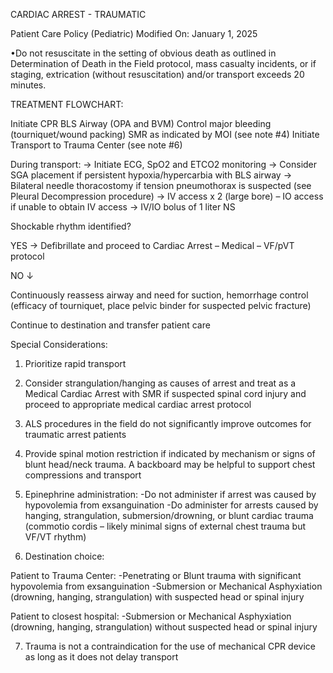 CARDIAC ARREST - TRAUMATIC

Patient Care Policy (Pediatric)
Modified On: January 1, 2025

•Do not resuscitate in the setting of obvious death as outlined in Determination of Death in the Field protocol, mass casualty incidents, or if staging, extrication (without resuscitation) and/or transport exceeds 20 minutes.

TREATMENT FLOWCHART:

Initiate CPR
BLS Airway (OPA and BVM)
Control major bleeding (tourniquet/wound packing)
SMR as indicated by MOI (see note #4)
Initiate Transport to Trauma Center (see note #6)

During transport:
→ Initiate ECG, SpO2 and ETCO2 monitoring
→ Consider SGA placement if persistent hypoxia/hypercarbia with BLS airway
→ Bilateral needle thoracostomy if tension pneumothorax is suspected (see Pleural Decompression procedure)
→ IV access x 2 (large bore) – IO access if unable to obtain IV access
→ IV/IO bolus of 1 liter NS

Shockable rhythm identified?

YES → Defibrillate and proceed to
      Cardiac Arrest – Medical – VF/pVT protocol

NO ↓

Continuously reassess airway and need for suction, hemorrhage control (efficacy of tourniquet, place pelvic binder for suspected pelvic fracture)

Continue to destination and transfer patient care

Special Considerations:

1. Prioritize rapid transport

2. Consider strangulation/hanging as causes of arrest and treat as a Medical Cardiac Arrest with SMR if suspected spinal cord injury and proceed to appropriate medical cardiac arrest protocol

3. ALS procedures in the field do not significantly improve outcomes for traumatic arrest patients

4. Provide spinal motion restriction if indicated by mechanism or signs of blunt head/neck trauma. A backboard may be helpful to support chest compressions and transport

5. Epinephrine administration:
-Do not administer if arrest was caused by hypovolemia from exsanguination
-Do administer for arrests caused by hanging, strangulation, submersion/drowning, or blunt cardiac trauma (commotio cordis – likely minimal signs of external chest trauma but VF/VT rhythm)

6. Destination choice:

Patient to Trauma Center:
-Penetrating or Blunt trauma with significant hypovolemia from exsanguination
-Submersion or Mechanical Asphyxiation (drowning, hanging, strangulation) with suspected head or spinal injury

Patient to closest hospital:
-Submersion or Mechanical Asphyxiation (drowning, hanging, strangulation) without suspected head or spinal injury

7. Trauma is not a contraindication for the use of mechanical CPR device as long as it does not delay transport





